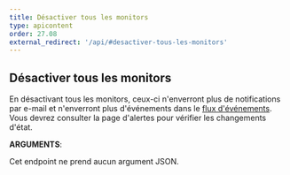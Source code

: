 ```yaml
---
title: Désactiver tous les monitors
type: apicontent
order: 27.08
external_redirect: '/api/#desactiver-tous-les-monitors'
---
```

## Désactiver tous les monitors

En désactivant tous les monitors, ceux-ci n'enverront plus de notifications par e-mail et n'enverront plus d'événements dans le [flux d'événements][1]. Vous devrez consulter la page d'alertes pour vérifier les changements d'état.

**ARGUMENTS**:

Cet endpoint ne prend aucun argument JSON.

[1]: /fr/graphing/event_stream